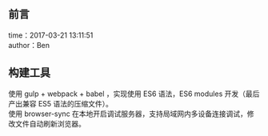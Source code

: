 ## 前言
time：2017-03-21 13:11:51  
author：Ben

## 构建工具
使用 gulp + webpack + babel ，实现使用 ES6 语法，ES6 modules 开发（最后产出兼容 ES5 语法的压缩文件）。  
使用 browser-sync 在本地开启调试服务器，支持局域网内多设备连接调试，修改文件自动刷新浏览器。
